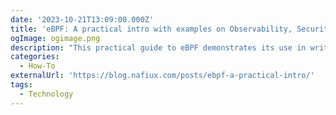 ```yaml
---
date: '2023-10-21T13:09:00.000Z'
title: 'eBPF: A practical intro with examples on Observability, Security & Networking'
ogImage: ogimage.png
description: "This practical guide to eBPF demonstrates its use in writing and loading code into the Linux kernel at runtime without changes. Through examples, the author showcases eBPF's potential in system security by blocking file access attempts and in networking by counting ICMP packets per destination IPv4, highlighting its versatility in observability, networking, and security"
categories:
  - How-To
externalUrl: 'https://blog.nafiux.com/posts/ebpf-a-practical-intro/'
tags:
  - Technology
---
```

